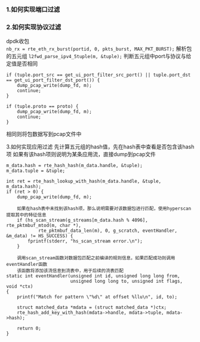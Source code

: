 ### 1.如何实现端口过滤
### 2.如何实现协议过滤
dpdk收包  
    `nb_rx = rte_eth_rx_burst(portid, 0, pkts_burst, MAX_PKT_BURST);`
解析包的五元组
    `l2fwd_parse_ipv4_5tuple(m, &tuple);`
判断五元组中port与协议与给定值是否相同
```
if (tuple.port_src == get_ui_port_filter_src_port() || tuple.port_dst == get_ui_port_filter_dst_port()) {
    dump_pcap_write(dump_fd, m);
    continue;
}

if (tuple.proto == proto) {
    dump_pcap_write(dump_fd, m);
    continue;
}
```
相同则将包数据写到pcap文件中

3.如何实现应用过滤
    先计算五元组的hash值，先在hash表中查看是否包含该hash项
    如果有该hash项则说明为某条应用流，直接dump到pcap文件
```
m_data.hash = rte_hash_hash(m_data.handle, &tuple);
m_data.tuple = &tuple;

int ret = rte_hash_lookup_with_hash(m_data.handle, &tuple, m_data.hash);
if (ret > 0) {
    dump_pcap_write(dump_fd, m);

    如果在hash表中未找到该hash项，那么说明需要对该数据包进行匹配，使用hyperscan提取其中的特征信息
    if (hs_scan_stream(g_streams[m_data.hash % 4096], rte_pktmbuf_mtod(m, char *),
            rte_pktmbuf_data_len(m), 0, g_scratch, eventHandler, &m_data) != HS_SUCCESS) {
        fprintf(stderr, "hs_scan_stream error.\n");
    }
    
    调用scan_stream函数对数据包匹配之前编译的规则信息，如果匹配成功则调用eventHandler函数
    该函数将添加该流信息到流表中，用于后续的流表匹配
static int eventHandler(unsigned int id, unsigned long long from,
                        unsigned long long to, unsigned int flags, void *ctx)
{
    printf("Match for pattern \"%d\" at offset %llu\n", id, to);

    struct matched_data *mdata = (struct matched_data *)ctx;
    rte_hash_add_key_with_hash(mdata->handle, mdata->tuple, mdata->hash);

    return 0;
}
```
